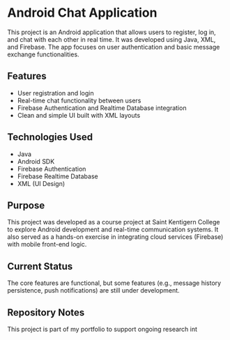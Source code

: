 # Android Chat Application

This project is an Android application that allows users to register, log in, and chat with each other in real time. It was developed using Java, XML, and Firebase. The app focuses on user authentication and basic message exchange functionalities.

## Features
- User registration and login
- Real-time chat functionality between users
- Firebase Authentication and Realtime Database integration
- Clean and simple UI built with XML layouts

## Technologies Used
- Java
- Android SDK
- Firebase Authentication
- Firebase Realtime Database
- XML (UI Design)

## Purpose
This project was developed as a course project at Saint Kentigern College to explore Android development and real-time communication systems. It also served as a hands-on exercise in integrating cloud services (Firebase) with mobile front-end logic.

## Current Status
The core features are functional, but some features (e.g., message history persistence, push notifications) are still under development.

## Repository Notes
This project is part of my portfolio to support ongoing research int
